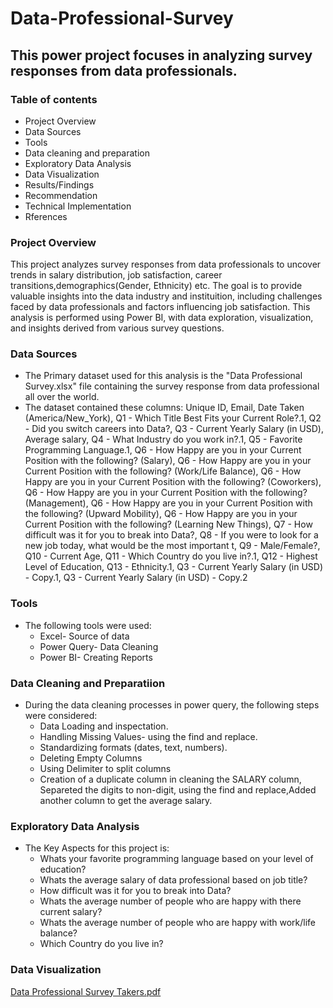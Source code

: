 # Data-Professional-Survey
## This power project focuses in analyzing survey responses from data professionals.
### Table of contents
- Project Overview
- Data Sources
- Tools
- Data cleaning and preparation
- Exploratory Data Analysis
- Data Visualization
- Results/Findings
- Recommendation
- Technical Implementation
- Rferences

### Project Overview
This project analyzes survey responses from data professionals to uncover trends in salary distribution, job satisfaction, career transitions,demographics(Gender, Ethnicity) etc. 
The goal is to provide valuable insights into the data industry and instituition, including challenges faced by data professionals and factors influencing job satisfaction.
This analysis is performed using Power BI, with data exploration, visualization, and insights derived from various survey questions.

### Data Sources
- The Primary dataset used for this analysis is the "Data Professional Survey.xlsx" file containing the survey response from data professional all over the world.
- The dataset contained these columns:
Unique ID,	Email,	Date Taken (America/New_York), Q1 - Which Title Best Fits your Current Role?.1,
Q2 - Did you switch careers into Data?, Q3 - Current Yearly Salary (in USD),	Average salary,	Q4 - What Industry do you work in?.1,
Q5 - Favorite Programming Language.1, Q6 - How Happy are you in your Current Position with the following? (Salary),
Q6 - How Happy are you in your Current Position with the following? (Work/Life Balance),	Q6 - How Happy are you in your Current Position with the following? (Coworkers),	Q6 - How Happy are you in your Current Position with the following? (Management),	Q6 - How Happy are you in your Current Position with the following? (Upward Mobility),	Q6 - How Happy are you in your Current Position with the following? (Learning New Things),	Q7 - How difficult was it for you to break into Data?,	Q8 - If you were to look for a new job today, what would be the most important t,	Q9 - Male/Female?,	Q10 - Current Age,	Q11 - Which Country do you live in?.1,	Q12 - Highest Level of Education,	Q13 - Ethnicity.1,	Q3 - Current Yearly Salary (in USD) - Copy.1,	Q3 - Current Yearly Salary (in USD) - Copy.2

### Tools
- The following tools were used:
    - Excel- Source of data
    - Power Query- Data Cleaning
    - Power BI- Creating Reports
    
### Data Cleaning and Preparatiion
- During the data cleaning processes in power query, the following steps were considered:
   - Data Loading and inspectation.
   - Handling Missing Values- using the find and replace.
   - Standardizing formats (dates, text, numbers).
   - Deleting Empty Columns
   - Using Delimiter to split columns
   - Creation of a duplicate column in cleaning the SALARY column, Separeted the digits to non-digit, using the find and replace,Added another column to get the average 
     salary. 

### Exploratory Data Analysis
 - The Key Aspects for this project is:
    - Whats your favorite programming language based on your level of education?
    - Whats the average salary of data professional based on job title?
    - How difficult was it for you to break into Data?
    - Whats the average number of people who are happy with there current salary?
    - Whats the average number of people who are happy with work/life balance?
    - Which Country do you live in?
  

  ### Data Visualization
[Data Professional Survey Takers.pdf](https://github.com/user-attachments/files/18940786/Data.Professional.Survey.Takers.pdf)


















  
   



